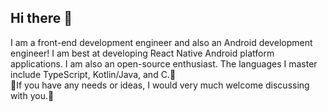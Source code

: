 ## Hi there 👋

I am a front-end development engineer and also an Android development engineer! I am best at developing React Native Android platform applications. I am also an open-source enthusiast.
The languages I master include TypeScript, Kotlin/Java, and C.🚀<br>
👏If you have any needs or ideas, I would very much welcome discussing with you.👏
